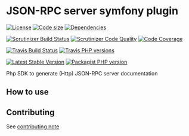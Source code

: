 # JSON-RPC server symfony plugin
[![License](https://img.shields.io/github/license/yoanm/php-jsonrpc-server-doc-sdk.svg)](https://github.com/yoanm/php-jsonrpc-server-doc-sdk) [![Code size](https://img.shields.io/github/languages/code-size/yoanm/php-jsonrpc-server-doc-sdk.svg)](https://github.com/yoanm/php-jsonrpc-server-doc-sdk) [![Dependencies](https://img.shields.io/librariesio/github/yoanm/php-jsonrpc-server-doc-sdk.svg)](https://libraries.io/packagist/yoanm%jsonrpc-server-doc-sdk)

[![Scrutinizer Build Status](https://img.shields.io/scrutinizer/build/g/yoanm/php-jsonrpc-server-doc-sdk.svg?label=Scrutinizer&logo=scrutinizer)](https://scrutinizer-ci.com/g/yoanm/php-jsonrpc-server-doc-sdk/build-status/master) [![Scrutinizer Code Quality](https://img.shields.io/scrutinizer/g/yoanm/php-jsonrpc-server-doc-sdk/master.svg?logo=scrutinizer)](https://scrutinizer-ci.com/g/yoanm/php-jsonrpc-server-doc-sdk/?branch=master) [![Code Coverage](https://img.shields.io/scrutinizer/coverage/g/yoanm/php-jsonrpc-server-doc-sdk/master.svg?logo=scrutinizer)](https://scrutinizer-ci.com/g/yoanm/php-jsonrpc-server-doc-sdk/?branch=master)

[![Travis Build Status](https://img.shields.io/travis/yoanm/php-jsonrpc-server-doc-sdk/master.svg?label=Travis&logo=travis)](https://travis-ci.org/yoanm/php-jsonrpc-server-doc-sdk) [![Travis PHP versions](https://img.shields.io/travis/php-v/yoanm/php-jsonrpc-server-doc-sdk.svg?logo=travis)](https://travis-ci.org/yoanm/php-jsonrpc-server-doc-sdk)

[![Latest Stable Version](https://img.shields.io/packagist/v/yoanm/jsonrpc-server-doc-sdk.svg)](https://packagist.org/packages/yoanm/jsonrpc-server-doc-sdk) [![Packagist PHP version](https://img.shields.io/packagist/php-v/yoanm/jsonrpc-server-doc-sdk.svg)](https://packagist.org/packages/yoanm/jsonrpc-server-doc-sdk)

Php SDK to generate (Http) JSON-RPC server documentation

## How to use

## Contributing
See [contributing note](./CONTRIBUTING.md)
